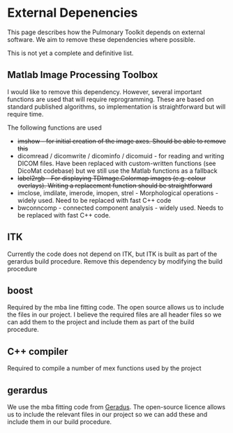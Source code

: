 # External Depenencies

This page describes how the Pulmonary Toolkit depends on external software. We aim to remove these dependencies where possible.

This is not yet a complete and definitive list.

## Matlab Image Processing Toolbox

I would like to remove this dependency. However, several important functions are used that will require reprogramming. These are based on standard published algorithms, so implementation is straightforward but will require time.

The following functions are used
  * ~~imshow - for initial creation of the image axes. Should be able to remove this~~
  * dicomread / dicomwrite / dicominfo / dicomuid - for reading and writing DICOM files. Have been replaced with custom-written functions (see DicoMat codebase) but we still use the Matlab functions as a fallback
  * ~~label2rgb - For displaying TDImage.Colormap images (e.g. colour overlays). Writing a replacement function should be straightforward~~
  * imclose, imdilate, imerode, imopen, strel - Morphological operations - widely used. Need to be replaced with fast C++ code
  * bwconncomp - connected component analysis - widely used. Needs to be replaced with fast C++ code.

## ITK

Currently the code does not depend on ITK, but ITK is built as part of the gerardus build procedure. Remove this dependency by modifying the build procedure

## boost

Required by the mba line fitting code. The open source allows us to include the files in our project. I believe the required files are all header files so we can add them to the project and include them as part of the build procedure.

## C++ compiler

Required to compile a number of mex functions used by the project

## gerardus

We use the mba fitting code from [Geradus](https://github.com/vigente/gerardus). The open-source licence allows us to include the relevant files in our project so we can add these and include them in our build procedure.
